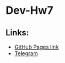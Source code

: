 # Dev-Hw7

 ## Links:
- [GitHub Pages link](https://vladb1l.github.io/Dev-Hw7-/)
- [Telegram](https://t.me/yasnooo)

